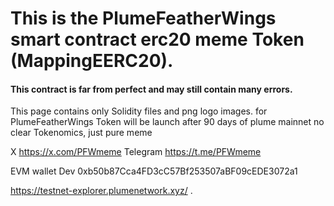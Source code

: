 # This is the PlumeFeatherWings smart contract erc20 meme Token (MappingEERC20).
#### This contract is far from perfect and may still contain many errors.  

This page contains only Solidity files and png logo images. 
for PlumeFeatherWings Token will be launch after 90 days of plume mainnet 
no clear Tokenomics, just pure meme



X https://x.com/PFWmeme
Telegram https://t.me/PFWmeme


EVM wallet Dev 0xb50b87Cca4FD3cC57Bf253507aBF09cEDE3072a1


https://testnet-explorer.plumenetwork.xyz/
.
